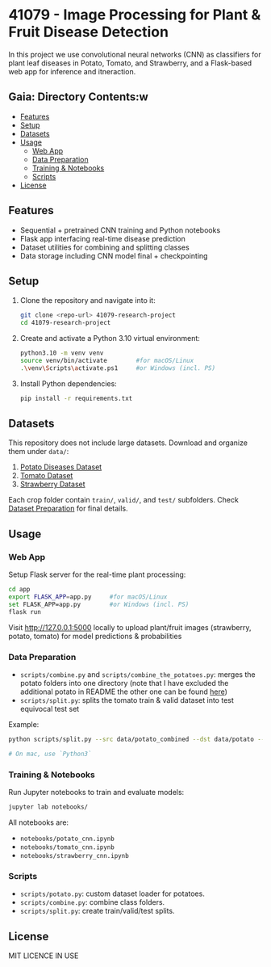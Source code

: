 # 41079 - Image Processing for Plant & Fruit Disease Detection

In this project we use convolutional neural networks (CNN) as classifiers for plant leaf diseases in Potato, Tomato, and Strawberry, and a Flask-based web app for inference and itneraction.

## Gaia: Directory Contents:w

- [Features](#features)
- [Setup](#setup)
- [Datasets](#datasets)
- [Usage](#usage)
  - [Web App](#web-app)
  - [Data Preparation](#data-preparation)
  - [Training & Notebooks](#training--notebooks)
  - [Scripts](#scripts)
- [License](#license)

## Features
- Sequential + pretrained CNN training and Python notebooks
- Flask app interfacing real-time disease prediction
- Dataset utilities for combining and splitting classes
- Data storage including CNN model final + checkpointing

## Setup


1. Clone the repository and navigate into it:


   ```bash
   git clone <repo-url> 41079-research-project
   cd 41079-research-project
   ```

2. Create and activate a Python 3.10 virtual environment:

   ```bash
   python3.10 -m venv venv
   source venv/bin/activate        #for macOS/Linux
   .\venv\Scripts\activate.ps1     #or Windows (incl. PS)
   ```

3. Install Python dependencies:


   ```bash
   pip install -r requirements.txt
   ```

## Datasets

This repository does not include large datasets. Download and organize them under `data/`:


1. [Potato Diseases Dataset](https://www.kaggle.com/datasets/mukaffimoin/potato-diseases-datasets)  
3. [Tomato Dataset](https://www.kaggle.com/datasets/ashishmotwani/tomato)  
4. [Strawberry Dataset](https://www.kaggle.com/datasets/usmanafzaal/strawberry-disease-detection-dataset)

Each crop folder contain `train/`, `valid/`, and `test/` subfolders. Check [Dataset Preparation](#data-preparation) for final details.


## Usage
### Web App


Setup Flask server for the real-time plant processing:


```bash
cd app
export FLASK_APP=app.py     #for macOS/Linux
set FLASK_APP=app.py        #or Windows (incl. PS)
flask run
```
Visit http://127.0.0.1:5000 locally to upload plant/fruit images (strawberry, potato, tomato) for model predictions & probabilities


### Data Preparation


- `scripts/combine.py` and `scripts/combine_the_potatoes.py`: merges the potato folders into one directory (note that I have excluded the additional potato in README the other one can be found [here](https://www.kaggle.com/datasets/muhammadardiputra/potato-leaf-disease-dataset))
- `scripts/split.py`: splits the tomato train & valid dataset into test equivocal test set

Example:


```bash
python scripts/split.py --src data/potato_combined --dst data/potato --ratios 0.7 0.15 0.15
```
```python
# On mac, use `Python3`
```

### Training & Notebooks


Run Jupyter notebooks to train and evaluate models:


```bash
jupyter lab notebooks/
```

All notebooks are:

- `notebooks/potato_cnn.ipynb`
- `notebooks/tomato_cnn.ipynb`
- `notebooks/strawberry_cnn.ipynb`

### Scripts


- `scripts/potato.py`: custom dataset loader for potatoes.
- `scripts/combine.py`: combine class folders.
- `scripts/split.py`: create train/valid/test splits.

## License
MIT LICENCE IN USE